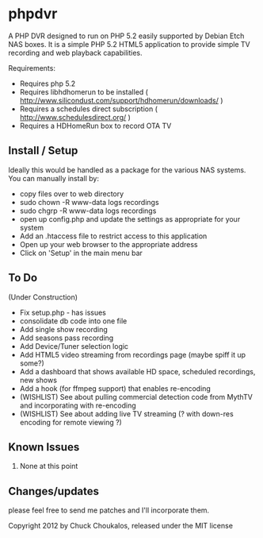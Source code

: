 phpdvr
======

A PHP DVR designed to run on PHP 5.2 easily supported by Debian Etch NAS boxes.  It is a simple
PHP 5.2 HTML5 application to provide simple TV recording and web playback capabilities.

Requirements:  
*  Requires php 5.2 
*  Requires libhdhomerun to be installed ( http://www.silicondust.com/support/hdhomerun/downloads/ )
*  Requires a schedules direct subscription ( http://www.schedulesdirect.org/ )
*  Requires a HDHomeRun box to record OTA TV

Install / Setup
----------------

Ideally this would be handled as a package for the various NAS systems.  You can manually install by:  
*  copy files over to web directory
*  sudo chown -R www-data logs recordings
*  sudo chgrp -R www-data logs recordings
*  open up config.php and update the settings as appropriate for your system
*  Add an .htaccess file to restrict access to this application
*  Open up your web browser to the appropriate address
*  Click on 'Setup' in the main menu bar

To Do
-----

(Under Construction)  
*  Fix setup.php - has issues
*  consolidate db code into one file
*  Add single show recording
*  Add seasons pass recording
*  Add Device/Tuner selection logic
*  Add HTML5 video streaming from recordings page (maybe spiff it up some?)
*  Add a dashboard that shows available HD space, scheduled recordings, new shows
*  Add a hook (for ffmpeg support) that enables re-encoding
*  (WISHLIST) See about pulling commercial detection code from MythTV and incorporating with re-encoding
*  (WISHLIST) See about adding live TV streaming (? with down-res encoding for remote viewing ?)

Known Issues
------------
1.  None at this point  

Changes/updates
---------------
please feel free to send me patches and I'll incorporate them.  

Copyright 2012 by Chuck Choukalos, released under the MIT license